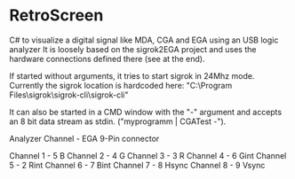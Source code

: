 # RetroScreen
C# to visualize a digital signal like MDA, CGA and EGA using an USB logic analyzer
It is loosely based on the sigrok2EGA project and uses the hardware connections defined there (see at the end).

If started without arguments, it tries to start sigrok in 24Mhz mode. Currently the sigrok location is hardcoded here:
"C:\Program Files\sigrok\sigrok-cli\sigrok-cli"

It can also be started in a CMD window with the "-" argument and accepts an 8 bit data stream as stdin. ("myprogramm | CGATest -").

Analyzer Channel - EGA 9-Pin connector

Channel 1 - 5 B
Channel 2 - 4 G
Channel 3 - 3 R
Channel 4 - 6 Gint
Channel 5 - 2 Rint
Channel 6 - 7 Bint
Channel 7 - 8 Hsync
Channel 8 - 9 Vsync
